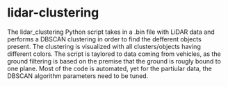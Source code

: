 # lidar-clustering
The lidar_clustering Python script takes in a .bin file with LiDAR data and performs a DBSCAN clustering in order to find the defferent objects present.  The clustering is visualized with all clusters/objects having different colors. The script is taylored to data coming from vehicles, as the ground filtering is based on the premise that the ground is rougly bound to one plane. Most of the code is automated, yet for the partiular data, the DBSCAN algorithm parameters need to be tuned.
